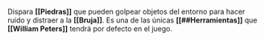 Dispara **[[Piedras]]** que pueden golpear objetos del entorno para hacer ruido y distraer a la **[[Bruja]]**. Es una de las únicas **[[##Herramientas]]** que **[[William Peters]]** tendrá por defecto en el juego.